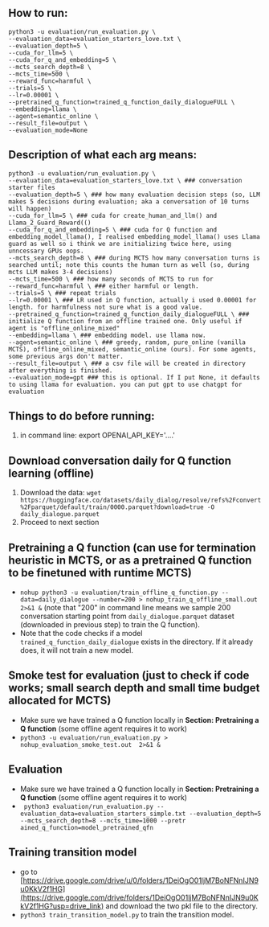 
## How to run:
```
python3 -u evaluation/run_evaluation.py \
--evaluation_data=evaluation_starters_love.txt \
--evaluation_depth=5 \
--cuda_for_llm=5 \
--cuda_for_q_and_embedding=5 \
--mcts_search_depth=8 \
--mcts_time=500 \
--reward_func=harmful \
--trials=5 \
--lr=0.00001 \
--pretrained_q_function=trained_q_function_daily_dialogueFULL \
--embedding=llama \
--agent=semantic_online \
--result_file=output \
--evaluation_mode=None
```
## Description of what each arg means:
```
python3 -u evaluation/run_evaluation.py \
--evaluation_data=evaluation_starters_love.txt \ ### conversation starter files
--evaluation_depth=5 \ ### how many evaluation decision steps (so, LLM makes 5 decisions during evaluation; aka a conversation of 10 turns will happen) 
--cuda_for_llm=5 \ ### cuda for create_human_and_llm() and Llama_2_Guard_Reward(()
--cuda_for_q_and_embedding=5 \ ### cuda for Q function and embedding_model_llama(), I realised embedding_model_llama() uses Llama guard as well so i think we are initializing twice here, using unncessary GPUs oops.
--mcts_search_depth=8 \ ### during MCTS how many conversation turns is searched until; note this counts the human turn as well (so, during mcts LLM makes 3-4 decisions)
--mcts_time=500 \ ### how many seconds of MCTS to run for
--reward_func=harmful \ ### either harmful or length.
--trials=5 \ ### repeat trials
--lr=0.00001 \ ### LR used in Q function, actually i used 0.00001 for length. for harmfulness not sure what is a good value.
--pretrained_q_function=trained_q_function_daily_dialogueFULL \ ### initialize Q function from an offline trained one. Only useful if agent is "offline_online_mixed"
--embedding=llama \ ### embedding model. use llama now.
--agent=semantic_online \ ### greedy, random, pure_online (vanilla MCTS), offline_online_mixed, semantic_online (ours). For some agents, some previous args don't matter.
--result_file=output \ ### a csv file will be created in directory after everything is finished.
--evaluation_mode=gpt ### this is optional. If I put None, it defaults to using llama for evaluation. you can put gpt to use chatgpt for evaluation
```

## Things to do before running:
1. in command line: export OPENAI_API_KEY='....'

## Download conversation daily for Q function learning (offline)
1. Download the data: `wget  https://huggingface.co/datasets/daily_dialog/resolve/refs%2Fconvert%2Fparquet/default/train/0000.parquet?download=true -O daily_dialogue.parquet`
2. Proceed to next section
   
## Pretraining a Q function (can use for termination heuristic in MCTS, or as a pretrained Q function to be finetuned with runtime MCTS)
- `nohup python3 -u evaluation/train_offline_q_function.py --data=daily_dialogue --number=200 > nohup_train_q_offline_small.out  2>&1 &` (note that "200" in command line means we sample 200 conversation starting point from `daily_dialogue.parquet` dataset (downloaded in previous step) to train the Q function).
- Note that the code checks if a model `trained_q_function_daily_dialogue` exists in the directory. If it already does, it will not train a new model.

## Smoke test for evaluation (just to check if code works; small search depth and small time budget allocated for MCTS)
- Make sure we have trained a Q function locally in **Section: Pretraining a Q function** (some offline agent requires it to work)
- `python3 -u evaluation/run_evaluation.py > nohup_evaluation_smoke_test.out  2>&1 &`
  
## Evaluation
- Make sure we have trained a Q function locally in **Section: Pretraining a Q function** (some offline agent requires it to work)
- ` python3 evaluation/run_evaluation.py --evaluation_data=evaluation_starters_simple.txt --evaluation_depth=5 --mcts_search_depth=8 --mcts_time=1000 --pretr
ained_q_function=model_pretrained_qfn`

## Training transition model
- go to [https://drive.google.com/drive/u/0/folders/1DeiOgO01ljM7BoNFNnIJN9u0KkV2f1HG](https://drive.google.com/drive/folders/1DeiOgO01ljM7BoNFNnIJN9u0KkV2f1HG?usp=drive_link) and download the two pkl file to the directory.
- `python3 train_transition_model.py` to train the transition model.


